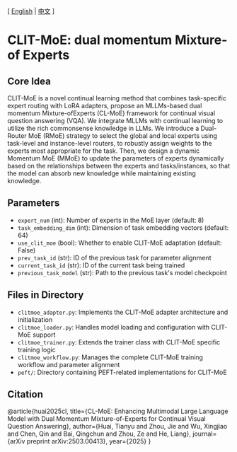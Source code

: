 [ [English](README.md) | [中文](README_zh.md) ]

# CLIT-MoE: dual momentum Mixture-of Experts

## Core Idea
CLIT-MoE is a novel continual learning method that combines task-specific expert routing with LoRA adapters, propose an MLLMs-based dual momentum Mixture-ofExperts (CL-MoE) framework for continual visual question answering (VQA). We integrate MLLMs with continual learning to utilize the rich commonsense knowledge in LLMs. We introduce a Dual-Router MoE (RMoE) strategy to select the global and local experts using task-level and instance-level routers, to robustly assign weights to the experts most appropriate for the task. Then, we design a dynamic Momentum MoE (MMoE) to update the parameters of experts dynamically based on the relationships between the experts and tasks/instances, so that the model can absorb new knowledge while maintaining existing knowledge.

## Parameters
- `expert_num` (int): Number of experts in the MoE layer (default: 8)
- `task_embedding_dim` (int): Dimension of task embedding vectors (default: 64)
- `use_clit_moe` (bool): Whether to enable CLIT-MoE adaptation (default: False)
- `prev_task_id` (str): ID of the previous task for parameter alignment
- `current_task_id` (str): ID of the current task being trained
- `previous_task_model` (str): Path to the previous task's model checkpoint

## Files in Directory
- `clitmoe_adapter.py`: Implements the CLIT-MoE adapter architecture and initialization
- `clitmoe_loader.py`: Handles model loading and configuration with CLIT-MoE support
- `clitmoe_trainer.py`: Extends the trainer class with CLIT-MoE specific training logic
- `clitmoe_workflow.py`: Manages the complete CLIT-MoE training workflow and parameter alignment
- `peft/`: Directory containing PEFT-related implementations for CLIT-MoE

## Citation
@article{huai2025cl,
  title={CL-MoE: Enhancing Multimodal Large Language Model with Dual Momentum Mixture-of-Experts for Continual Visual Question Answering},
  author={Huai, Tianyu and Zhou, Jie and Wu, Xingjiao and Chen, Qin and Bai, Qingchun and Zhou, Ze and He, Liang},
  journal={arXiv preprint arXiv:2503.00413},
  year={2025}
}